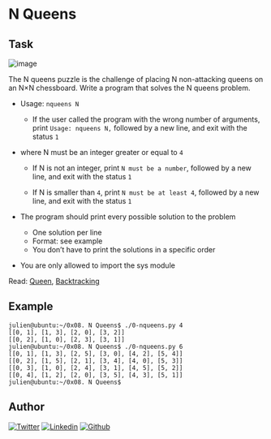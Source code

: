 # N Queens

## Task
 ![image](http://www.crestbook.com/files/Judit-photo1_602x433.jpg)

  The N queens puzzle is the challenge of placing N non-attacking queens on an N×N chessboard. Write a program that solves the N queens problem.

  * Usage: `nqueens N`
    * If the user called the program with the wrong number of arguments, print `Usage: nqueens N,` followed by a new line, and exit with the status `1`
    
    
  * where N must be an integer greater or equal to `4`
    * If N is not an integer, print `N must be a number`, followed by a new line, and exit with the status `1`

    * If N is smaller than `4`, print `N must be at least 4`, followed by a new line, and exit with the status `1`
    
  * The program should print every possible solution to the problem
    
    * One solution per line
    * Format: see example
    * You don’t have to print the solutions in a specific order

  * You are only allowed to import the sys module

Read: [Queen](https://intranet.alxswe.com/rltoken/ghWqI1wvx6g-Ul7nrufMKA), [Backtracking](https://intranet.alxswe.com/rltoken/-hgZbgRFkwmxaKnLnCIuEQ)

## Example
    julien@ubuntu:~/0x08. N Queens$ ./0-nqueens.py 4
    [[0, 1], [1, 3], [2, 0], [3, 2]]
    [[0, 2], [1, 0], [2, 3], [3, 1]]
    julien@ubuntu:~/0x08. N Queens$ ./0-nqueens.py 6
    [[0, 1], [1, 3], [2, 5], [3, 0], [4, 2], [5, 4]]
    [[0, 2], [1, 5], [2, 1], [3, 4], [4, 0], [5, 3]]
    [[0, 3], [1, 0], [2, 4], [3, 1], [4, 5], [5, 2]]
    [[0, 4], [1, 2], [2, 0], [3, 5], [4, 3], [5, 1]]
    julien@ubuntu:~/0x08. N Queens$

## Author

<!-- twitter -->
[![Twitter](https://img.shields.io/twitter/follow/succynice?style=social)](https://twitter.com/succynice) <!-- linkedin --> [![Linkedin](https://img.shields.io/badge/LinkedIn-+26K-blue?style=social&logo=linkedin)](https://www.linkedin.com/in/succynice/) <!-- github --> [![Github](https://img.shields.io/github/followers/succynice?style=social)](https://github.com/succynice/)
